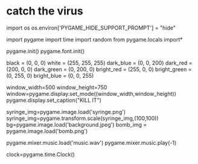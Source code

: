 # catch the virus
import os
os.environ['PYGAME_HIDE_SUPPORT_PROMPT'] = "hide"

import pygame
import time
import random
from pygame.locals import*

pygame.init()
pygame.font.init()


black = (0, 0, 0)
white = (255, 255, 255)
dark_blue = (0, 0, 200)
dark_red = (200, 0, 0)
dark_green = (0, 200, 0)
bright_red = (255, 0, 0)
bright_green = (0, 255, 0)
bright_blue = (0, 0, 255)


window_width=500
window_height=750
window=pygame.display.set_mode((window_width,window_height))
pygame.display.set_caption("KILL IT")


syringe_img=pygame.image.load('syringe.png')
syringe_img=pygame.transform.scale(syringe_img,(100,100))
bg=pygame.image.load('background.jpeg')
bomb_img = pygame.image.load('bomb.png')


pygame.mixer.music.load('music.wav')
pygame.mixer.music.play(-1)

clock=pygame.time.Clock() 
